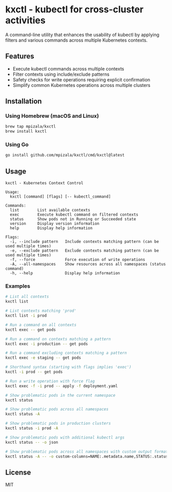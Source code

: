 # kxctl - kubectl for cross-cluster activities

A command-line utility that enhances the usability of kubectl by applying filters and various commands across multiple Kubernetes contexts.

## Features

- Execute kubectl commands across multiple contexts
- Filter contexts using include/exclude patterns
- Safety checks for write operations requiring explicit confirmation
- Simplify common Kubernetes operations across multiple clusters

## Installation

### Using Homebrew (macOS and Linux)

```bash
brew tap mpizala/kxctl
brew install kxctl
```

### Using Go

```bash
go install github.com/mpizala/kxctl/cmd/kxctl@latest
```

## Usage

```
kxctl - Kubernetes Context Control

Usage:
  kxctl [command] [flags] [-- kubectl_command]

Commands:
  list        List available contexts
  exec        Execute kubectl command on filtered contexts
  status      Show pods not in Running or Succeeded state
  version     Display version information
  help        Display help information

Flags:
  -i, --include pattern   Include contexts matching pattern (can be used multiple times)
  -e, --exclude pattern   Exclude contexts matching pattern (can be used multiple times)
  -f, --force             Force execution of write operations
  -A, --all-namespaces    Show resources across all namespaces (status command)
  -h, --help              Display help information
```

### Examples

```bash
# List all contexts
kxctl list

# List contexts matching 'prod'
kxctl list -i prod

# Run a command on all contexts
kxctl exec -- get pods

# Run a command on contexts matching a pattern
kxctl exec -i production -- get pods

# Run a command excluding contexts matching a pattern
kxctl exec -e staging -- get pods

# Shorthand syntax (starting with flags implies 'exec')
kxctl -i prod -- get pods

# Run a write operation with force flag
kxctl exec -f -i prod -- apply -f deployment.yaml

# Show problematic pods in the current namespace
kxctl status

# Show problematic pods across all namespaces
kxctl status -A

# Show problematic pods in production clusters
kxctl status -i prod -A

# Show problematic pods with additional kubectl args
kxctl status -- -o json

# Show problematic pods across all namespaces with custom output format
kxctl status -A -- -o custom-columns=NAME:.metadata.name,STATUS:.status.phase
```

## License

MIT